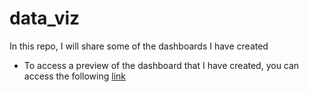 # data_viz
In this repo, I will share some of the dashboards I have created
<ul>
  <li>To access a preview of the dashboard that I have created, you can access the following <a href="https://drive.google.com/drive/folders/1-Wh4BVwGW8NkYvTo4qMXXcgG2H1aCZO_">link</a> </li>
</ul>
